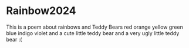 # Rainbow2024
This is a poem about rainbows and Teddy Bears
red 
orange
yellow
green
blue
indigo
violet
and a cute little teddy bear
and a very ugly little teddy bear :(
